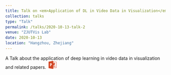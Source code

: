 ```yaml
---
title: Talk on <em>Application of DL in Video Data in Visualization</em>"
collection: talks
type: "Talk"
permalink: /talks/2020-10-13-talk-2
venue: "ZJUTVis Lab"
date: 2020-10-13
location: "Hangzhou, Zhejiang"
---
```


A Talk about the application of deep learning in video data in visualization and related papers.&nbsp;&nbsp;<a href="http://TongLi97.github.io/files/GroupMeetingReport202010.pptx"><img src="/images/ppt.png" weight="25px" height="25px"/></a>

